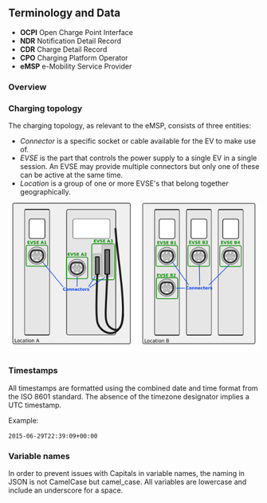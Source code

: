 ## Terminology and Data

 * **OCPI** Open Charge Point Interface 
 * **NDR** Notification Detail Record
 * **CDR** Charge Detail Record
 * **CPO** Charging Platform Operator
 * **eMSP** e-Mobility Service Provider

### Overview

### Charging topology

The charging topology, as relevant to the eMSP, consists of three entities:

* *Connector* is a specific socket or cable available for the EV to make use of.
* *EVSE* is the part that controls the power supply to a single EV in a single session. An EVSE may provide multiple connectors but only one of these can be active at the same time.
* *Location* is a group of one or more EVSE's that belong together geographically.

![Topology](data/topology.png)

### Timestamps

All timestamps are formatted using the combined date and time format from the ISO 8601 standard. The absence of the timezone designator implies a UTC timestamp.

Example:
    
    2015-06-29T22:39:09+00:00

### Variable names

In order to prevent issues with Capitals in variable names, the naming in JSON is not CamelCase but camel_case. All variables are lowercase and include an underscore for a space. 
